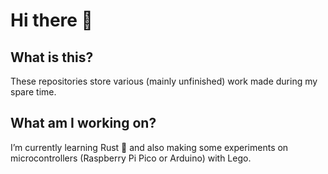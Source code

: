 <!--
**Ludorg/ludorg** is a ✨ _special_ ✨ repository because its `README.md` (this file) appears on your GitHub profile. -->

# Hi there 👋

## What is this?

These repositories store various (mainly unfinished) work made during my spare time.

## What am I working on?

I’m currently learning Rust 🦀 and also making some experiments on microcontrollers (Raspberry Pi Pico or Arduino) with Lego.
<!-- 
## My #DevCard on [daily.dev](https://app.daily.dev/)

I enjoy reading technical articles on [daily.dev](https://app.daily.dev/).

<a href="https://app.daily.dev/ludorg"><img src="https://api.daily.dev/devcards/47eb149e48e3461c9e7a2583fbe04ee4.png?r=5zx" width="300" alt="Civodul VERELI's Dev Card"/></a>-->
